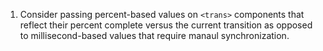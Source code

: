 1. Consider passing percent-based values on `<trans>` components that reflect their percent complete versus the current transition as opposed to millisecond-based values that require manaul synchronization.
